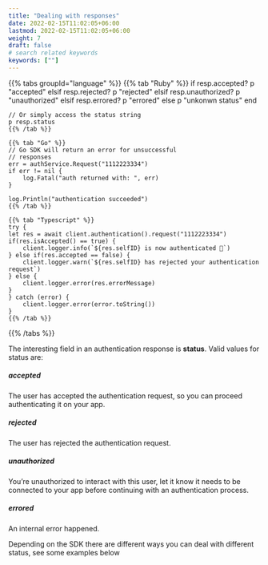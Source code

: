 ```yaml
---
title: "Dealing with responses"
date: 2022-02-15T11:02:05+06:00
lastmod: 2022-02-15T11:02:05+06:00
weight: 7
draft: false
# search related keywords
keywords: [""]
---
```


{{% tabs groupId="language" %}}
    {{% tab "Ruby" %}}
    if resp.accepted?
        p "accepted"
    elsif resp.rejected?
        p "rejected"
    elsif resp.unauthorized?
        p "unauthorized"
    elsif resp.errored?
        p "errored"
    else
        p "unkonwn status"
    end

    // Or simply access the status string
    p resp.status
    {{% /tab %}}

    {{% tab "Go" %}}
    // Go SDK will return an error for unsuccessful
    // responses
    err = authService.Request("1112223334")
    if err != nil {
        log.Fatal("auth returned with: ", err)
    }

    log.Println("authentication succeeded")
    {{% /tab %}}

    {{% tab "Typescript" %}}
    try {
    let res = await client.authentication().request("1112223334")
    if(res.isAccepted() == true) {
        client.logger.info(`${res.selfID} is now authenticated 🤘`)
    } else if(res.accepted == false) {
        client.logger.warn(`${res.selfID} has rejected your authentication request`)
    } else {
        client.logger.error(res.errorMessage)
    }
    } catch (error) {
        client.logger.error(error.toString())
    }
    {{% /tab %}}
{{% /tabs %}}

The interesting field in an authentication response is **status**. Valid values for status are:

##### accepted

The user has accepted the authentication request, so you can proceed authenticating it on your app.


##### rejected

The user has rejected the authentication request.


##### unauthorized

You’re unauthorized to interact with this user, let it know it needs to be connected to your app before continuing with an authentication process.


##### errored

An internal error happened.

Depending on the SDK there are different ways you can deal with different status, see some examples below

